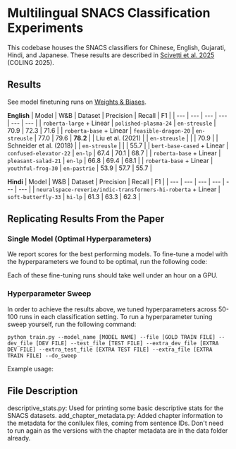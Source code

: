 # Multilingual SNACS Classification Experiments

This codebase houses the SNACS classifiers for Chinese, English, Gujarati, Hindi, and Japanese. These results are described in [Scivetti et al. 2025](https://people.cs.georgetown.edu/nschneid/p/xlingsnacs.pdf) (COLING 2025).

## Results

See model finetuning runs on [Weights & Biases](https://wandb.ai/nert/huggingface?nw=nwuserwss37).


**English**
| Model | W&B | Dataset | Precision | Recall | F1 |
| --- | --- | --- | --- | --- | --- |
| `roberta-large` + Linear | `polished-plasma-24` | `en-streusle` | 70.9 | 72.3 | 71.6 |
| `roberta-base` + Linear | `feasible-dragon-20` | `en-streusle` | 77.0 | 79.6 | **78.2** |
| Liu et al. (2021) | | `en-streusle` | | | 70.9 |
| Schneider et al. (2018) | | `en-streusle` | | | 55.7 |
| `bert-base-cased` + Linear | `confused-elevator-22` | `en-lp` | 67.4 | 70.1 | 68.7 |
| `roberta-base` + Linear | `pleasant-salad-21` | `en-lp` | 66.8 | 69.4 | 68.1 |
| `roberta-base` + Linear | `youthful-frog-30` | `en-pastrie` | 53.9 | 57.7 | 55.7 |

**Hindi**
| Model | W&B | Dataset | Precision | Recall | F1 |
| --- | --- | --- | --- | --- | --- |
| `neuralspace-reverie/indic-transformers-hi-roberta` + Linear | `soft-butterfly-33` | `hi-lp` | 61.3 | 63.3 | 62.3 |

## Replicating Results From the Paper

### Single Model (Optimal Hyperparameters)
We report scores for the best performing models. To fine-tune a model with the hyperparameters we found to be optimal, run the following code:

Each of these fine-tuning runs should take well under an hour on a GPU.

### Hyperparameter Sweep
In order to achieve the results above, we tuned hyperparameters across 50-100 runs in each classification setting. To run a hyperparameter tuning sweep yourself, run the following command:
```
python train.py --model_name [MODEL NAME] --file [GOLD TRAIN FILE] --dev_file [DEV FILE] --test_file [TEST FILE] --extra_dev_file [EXTRA DEV FILE] --extra_test_file [EXTRA TEST FILE] --extra_file [EXTRA TRAIN FILE] --do_sweep
```
Example usage:


## File Description

descriptive_stats.py: Used for printing some basic descriptive stats for the SNACS datasets.
add_chapter_metadata.py: Added chapter information to the metadata for the conllulex files, coming from sentence IDs. Don't need to run again as the versions with the chapter metadata are in the data folder already.






